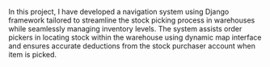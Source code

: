 In this project, I have developed a navigation system using Django framework tailored to streamline the stock picking process in warehouses while seamlessly managing inventory levels. The system assists order pickers in locating stock within the warehouse using dynamic map interface and ensures accurate deductions from the stock purchaser account when item is picked.
